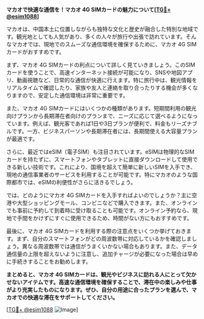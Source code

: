 **マカオで快適な通信を！マカオ 4G SIMカードの魅力について[[TG💪+ @esim1088](https://t.me/s/esim1088)]**

マカオは、中国本土に位置しながらも独特な文化と歴史が融合した特別な地域です。観光地としても人気があり、多くの人々が旅行や出張で訪れています。そんなマカオでは、現地でのスムーズな通信環境を確保するために、マカオ 4G SIMカードがおすすめです。

まず、マカオ 4G SIMカードの利点について詳しく見ていきましょう。このSIMカードを使うことで、高速インターネット接続が可能になり、SNSや地図アプリ、動画視聴など、日常的な通信が快適に行えます。特に旅行中は、観光情報をリアルタイムで確認したり、家族や友人と連絡を取り合ったりする機会が多くなりますので、安定した通信環境は非常に重要です。

また、マカオ 4G SIMカードにはいくつかの種類があります。短期間利用の観光向けプランから長期滞在者向けのプランまで、ニーズに応じて選べるようになっています。例えば、観光客であれば1日や3日プランが便利で、料金もリーズナブルです。一方、ビジネスパーソンや長期滞在者には、長期間使える大容量プランが最適です。

さらに、最近ではeSIM（電子SIM）も注目されています。eSIMは物理的なSIMカードを持たずに、スマートフォンやタブレットに直接ダウンロードして使用できる新しい技術です。これにより、国境を超えて簡単に新しいSIMを入手でき、現地の通信事業者のサービスを利用することが可能です。特にマカオのような国際都市では、eSIMの利便性がさらに活きるでしょう。

では、どのようにマカオ 4G SIMカードを入手すればよいのでしょうか？主に空港や大型ショッピングモール、コンビニなどで購入できます。また、オンラインでも事前に予約して到着時に受け取ることも可能です。オンライン予約なら、現地で手間をかけずにすぐに使用できるため、時間がない方にもおすすめです。

最後に、マカオ 4G SIMカードを利用する際の注意点をいくつか挙げておきます。まず、自分のスマートフォンがどの周波数帯に対応しているかを確認しましょう。異なる周波数帯では通信がうまくいかない場合もあります。また、データ通信量の上限を超えないように注意し、追加チャージが必要になった場合は早めに手続きすることをお勧めします。

**まとめると、マカオ 4G SIMカードは、観光やビジネスに訪れる人にとって欠かせないアイテムです。高速な通信環境を確保することで、滞在中の楽しみや仕事がより充実したものになります。ぜひ、自分の用途に合ったプランを選んで、マカオでの快適な滞在をサポートしてください。**

[[TG💪+ @esim1088](https://t.me/s/esim1088) ![Image](https://i.postimg.cc/Y0z9fWf4/image.png)]